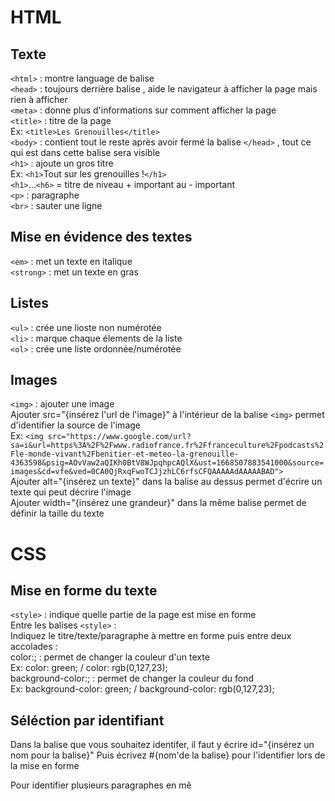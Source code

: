 # HTML
## Texte

`<html>` : montre language de balise \
`<head>` : toujours derrière balise <html> , aide le navigateur à afficher la page mais rien à afficher \
`<meta>` : donne plus d'informations sur comment afficher la page \
`<title>` : titre de la page \
Ex: `<title>Les Grenouilles</title>` \
`<body>` : contient tout le reste après avoir fermé la balise `</head>` , tout ce qui est dans cette balise sera visible \
`<h1>` : ajoute un gros titre \
Ex: `<h1>`Tout sur les grenouilles !`</h1>` \
`<h1>`...`<h6>` = titre de niveau + important au - important \
`<p>` : paragraphe \
`<br>` : sauter une ligne

## Mise en évidence des textes

`<em>` : met un texte en italique \
`<strong>` : met un texte en gras

## Listes

`<ul>` : crée une lioste non numérotée \
`<li>` : marque chaque élements de la liste \
`<ol>` : crée une liste ordonnée/numérotée

## Images

`<img>` : ajouter une image \
Ajouter src="{insérez l'url de l'image}" à l'intérieur de la balise `<img>` permet d'identifier la source de l'image \
Ex: `<img src="https://www.google.com/url?sa=i&url=https%3A%2F%2Fwww.radiofrance.fr%2Ffranceculture%2Fpodcasts%2Fle-monde-vivant%2Fbenitier-et-meteo-la-grenouille-4363598&psig=AOvVaw2aQIKh0BtV8WJpqhpcAQlX&ust=1668507883541000&source=images&cd=vfe&ved=0CA0QjRxqFwoTCJjzhLC6rfsCFQAAAAAdAAAAABAD">` \
Ajouter alt="{insérez un texte}" dans la balise au dessus permet d'écrire un texte qui peut décrire l'image \
Ajouter width="{insérez une grandeur}" dans la même balise permet de définir la taille du texte

# CSS
## Mise en forme du texte

`<style>` : indique quelle partie de la page est mise en forme \
Entre les balises `<style>` : \
Indiquez le titre/texte/paragraphe à mettre en forme puis entre deux accolades : \
color:; : permet de changer la couleur d'un texte \
Ex: color: green; / color: rgb(0,127,23); \
background-color:; : permet de changer la couleur du fond \
Ex: background-color: green; / background-color: rgb(0,127,23);

## Séléction par identifiant

Dans la balise que vous souhaitez identifer, il faut y écrire id="{insérez un nom pour la balise}" 
Puis écrivez #{nom'de la balise} pour l'identifier lors de la mise en forme

Pour identifier plusieurs paragraphes en mê
